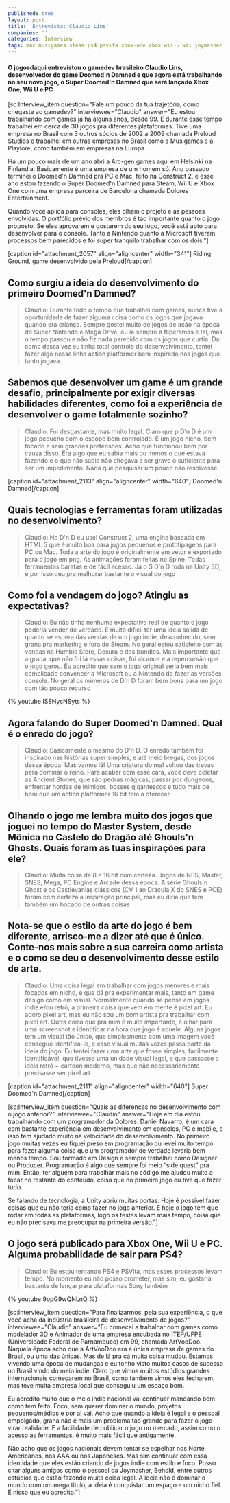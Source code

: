 ```yaml
---
published: true
layout: post
title: 'Entrevista: Claudio Lins'
companies: ''
categories: Interview
tags: mac musigames steam ps4 psvita xbox-one xbox wii-u wii joymasher humble-store desura entrevista preloud-studios playlore arc-gen
---
```

#### O jogosdaqui entrevistou o gamedev brasileiro Claudio Lins, desenvolvedor do game Doomed'n Damned e que agora está trabalhando no seu novo jogo, o Super Doomed'n Damned que será lançado Xbox One, Wii U e PC

[sc:Interview_item question="Fale um pouco da tua trajetória, como chegaste ao gamedev?" interviewee="Claudio" answer="Eu estou trabalhando com games já há alguns anos, desde 99. E durante esse tempo trabalhei em cerca de 30 jogos pra diferentes plataformas. Tive uma empresa no Brasil com 3 outros sócios de 2002 a 2009 chamada Preloud Studios e trabalhei em outras empresas no Brasil como a Musigames e a Playlore, como também em empresas na Europa.

Há um pouco mais de um ano abri a Arc-gen games aqui em Helsinki na Finlandia. Basicamente é uma empresa de um homem só. Ano passado terminei o Doomed'n Damned pra PC e Mac, feito na Construct 2, e esse ano estou fazendo o Super Doomed'n Damned para Steam, Wii U e Xbox One com uma empresa parceira de Barcelona chamada Dolores Entertainment.

Quando você aplica para consoles, eles olham o projeto e as pessoas envolvidas. O portfólio prévio dos membros é tao importante quanto o jogo proposto. Se eles aprovarem e gostarem do seu jogo, você está apto para desenvolver para o console. Tanto a Nintendo quanto a Microsoft tiveram processos bem parecidos e foi super tranquilo trabalhar com os dois."]

[caption id="attachment_2057" align="aligncenter" width="341"]
 Riding Ground, game desenvolvido pela Preloud[/caption]

## Como surgiu a ideia do desenvolvimento do primeiro Doomed'n Damned?
> Claudio: Durante todo o tempo que trabalhei com games, nunca tive a oportunidade de fazer alguma coisa como os jogos que jogava quando era criança. Sempre gostei muito de jogos de ação na época do Super Nintendo e Mega Drive, eu ia sempre a fliperamas e tal, mas o tempo passou e não fiz nada parecido com os jogos que curtia. Dai como dessa vez eu tinha total controle do desenvolvimento, tentei fazer algo nessa linha action platformer bem inspirado nos jogos que tanto jogava

## Sabemos que desenvolver um game é um grande desafio, principalmente por exigir diversas habilidades diferentes, como foi a experiência de desenvolver o game totalmente sozinho?
> Claudio: Foi desgastante, mas muito legal. Claro que p D'n D é um jogo pequeno com o escopo bem controlado. É um jogo nicho, bem focado e sem grandes pretensões. Acho que funcionou bem por causa disso. Era algo que eu sabia mais ou menos o que estava fazendo e o que não sabia não chegava a ser grave o suficiente para ser um impedimento. Nada que pesquisar um pouco não resolvesse

[caption id="attachment_2113" align="aligncenter" width="640"]
 Doomed'n Damned[/caption]

## Quais tecnologias e ferramentas foram utilizadas no desenvolvimento?
> Claudio: No D'n D eu usei Construct 2, uma engine baseada em HTML 5 que é muito boa para jogos pequenos e prototipagens para PC ou Mac. Toda a arte do jogo é originalmente em vetor e exportado para o jogo em png. As animações foram feitas no Spine. Todas ferramentas baratas e de fácil acesso. Já o S D'n D roda na Unity 3D, e por isso deu pra melhorar bastante o visual do jogo

## Como foi a vendagem do jogo? Atingiu as expectativas?
> Claudio: Eu não tinha nenhuma expectativa real de quanto o jogo poderia vender de verdade. É muito difícil ter uma ideia sólida de quanto se espera das vendas de um jogo indie, desconhecido, sem grana pra marketing e fora do Steam. No geral estou satisfeito com as vendas na Humble Store, Desura e dos bundles. Mais importante que a grana, que não foi lá essas coisas, foi alcance e a repercursão que o jogo gerou. Eu acredito que sem o jogo original seria bem mais complicado convencer a Microsoft ou a Nintendo de fazer as versões console. No geral os números de D'n D foram bem bons para um jogo com tão pouco recurso

{% youtube IS8NycNSyts %}

## Agora falando do Super Doomed'n Damned. Qual é o enredo do jogo?
> Claudio: Basicamente o mesmo do D'n D. O enredo também foi inspirado nas histórias super simples, e até meio bregas, dos jogos dessa época. Mas vamos lá! Uma criatura do mal voltou das trevas para dominar o reino. Para acabar com esse cara, você deve coletar as Ancient Stones, que são pedras mágicas, passar por dungeons, enfrentar hordas de inimigos, bosses gigantescos e tudo mais de bom que um action platformer 16 bit tem a oferecer

## Olhando o jogo me lembra muito dos jogos que joguei no tempo do Master System, desde Mônica no Castelo do Dragão até Ghouls'n Ghosts. Quais foram as tuas inspirações para ele?
> Claudio: Muita coisa de 8 e 16 bit com certeza. Jogos de NES, Master, SNES, Mega, PC Engine e Arcade dessa época. A série Ghouls'n Ghost e os Castlevanias clássicos (CV 1 ao Dracula X do SNES e PCE) foram com certeza a inspiração principal, mas eu diria que tem também um bocado de outras coisas

## Nota-se que o estilo da arte do jogo é bem diferente, arrisco-me a dizer até que é único. Conte-nos mais sobre a sua carreira como artista e o como se deu o desenvolvimento desse estilo de arte.
> Claudio: Uma coisa legal em trabalhar com jogos menores e mais focados em nicho, é que dá pra experimentar mais, tanto em game design como em visual. Normalmente quando se pensa em jogos indie e/ou retrô, a primeira coisa que vem em mente é pixel art. Eu adoro pixel art, mas eu não sou um bom artista pra trabalhar com pixel art. Outra coisa que pra mim é muito importante, é olhar para uma screenshot e identificar na hora que jogo é aquele. Alguns jogos tem um visual tão único, que simplesmente com uma imagem você consegue identificá-lo, e esse visual muitas vezes passa parte da ideia do jogo. Eu tentei fazer uma arte que fosse simples, facilmente identificável, que tivesse uma unidade visual legal, e que passasse a ideia retrô + cartoon moderno, mas que não necessariamente precisasse ser pixel art

[caption id="attachment_2111" align="aligncenter" width="640"]
 Super Doomed'n Damned[/caption]

[sc:Interview_item question="Quais as diferenças no desenvolvimento com o jogo anterior?" interviewee="Claudio" answer="Hoje em dia estou trabalhando com um programador da Dolores. Daniel Navarro, é um cara com bastante experiência em desenvolvimento em consoles, PC e mobile, e isso tem ajudado muito na velocidade do desenvolvimento. No primeiro jogo muitas vezes eu fiquei preso em programação ou levei muito tempo para fazer alguma coisa que um programador de verdade levaria bem menos tempo. Sou formado em Design e sempre trabalhei como Designer ou Producer. Programação é algo que sempre foi meio “side quest” pra mim. Então, ter alguém para trabalhar mais no código me ajudou muito a focar no restante do conteúdo, coisa que no primeiro jogo eu tive que fazer tudo.

Se falando de tecnologia, a Unity abriu muitas portas. Hoje é possível fazer coisas que eu não teria como fazer no jogo anterior. E hoje o jogo tem que rodar em todas as plataformas, logo os testes levam mais tempo, coisa que eu não precisava me preocupar na primeira versão."]

## O jogo será publicado para Xbox One, Wii U e PC. Alguma probabilidade de sair para PS4?
> Claudio: Eu estou tentando PS4 e PSVita, mas esses processos levam tempo. No momento eu não posso prometer, mas sim, eu gostaria bastante de lançar para plataformas Sony também

{% youtube 9opG9wQNLnQ %}

[sc:Interview_item question="Para finalizarmos, pela sua experiência, o que você acha da indústria brasileira de desenvolvimento de jogos?" interviewee="Claudio" answer="Eu comecei a trabalhar com games como modelador 3D e Animador de uma empresa encubada no ITEP/UFPE (Universidade Federal de Parnambuco) em 99, chamada ArtVooDoo. Naquela época acho que a ArtVooDoo era a única empresa de games do Brasil, ou uma das únicas. Mas de lá pra cá muita coisa mudou. Estamos vivendo uma época de mudanças e eu tenho visto muitos casos de sucesso no Brasil vindo do meio indie. Claro que vimos muitos estúdios grandes internacionais começarem no Brasil, como também vimos eles fecharem, mas teve muita empresa local que conseguiu um espaço bom.

Eu acredito muito que o meio indie nacional vai continuar mandando bem como tem feito. Foco, sem querer dominar o mundo, projetos pequenos/médios e por ai vai. Acho que quando a ideia é legal e o pessoal empolgado, grana não é mais um problema tao grande para fazer o jogo virar realidade. E a facilidade de publicar o jogo no mercado, assim como o acesso as ferramentas, é muito mais fácil que antigamente.

Não acho que os jogos nacionais devem tentar se espelhar nos Norte Americanos, nos AAA ou nos Japoneses. Mas sim continuar com essa identidade que eles estão criando de jogos indie com estilo e foco. Posso citar alguns amigos como o pessoal da Joymasher, Behold, entre outros estúdios que estão fazendo muita coisa legal. A ideia não é dominar o mundo com um mega titulo, a ideia é conquistar um espaço e um nicho fiel. É nisso que eu acredito."]